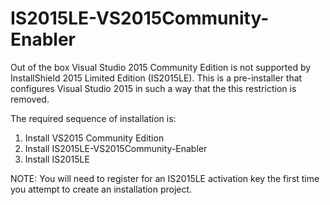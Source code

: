 # IS2015LE-VS2015Community-Enabler

Out of the box Visual Studio 2015 Community Edition is not supported by InstallShield 2015 Limited Edition (IS2015LE). This is a pre-installer that configures Visual Studio 2015 in such a way that the this restriction is removed.

The required sequence of installation is:  
1. Install VS2015 Community Edition  
2. Install IS2015LE-VS2015Community-Enabler  
3. Install IS2015LE  

NOTE: You will need to register for an IS2015LE activation key the first time you attempt to create an installation project.
